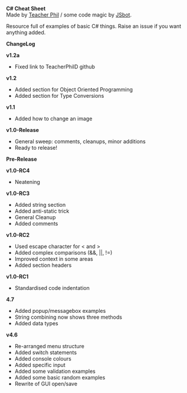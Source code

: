 **C# Cheat Sheet**  
Made by [Teacher Phil](https://github.com/TeacherPhilD) / some code magic by [JSbot](https://github.com/bot19).

Resource full of examples of basic C# things. Raise an issue if you want anything added.

**ChangeLog**

**v1.2a**
- Fixed link to TeacherPhilD github

**v1.2**
- Added section for Object Oriented Programming
- Added section for Type Conversions


**v1.1**
- Added how to change an image

**v1.0-Release**
- General sweep: comments, cleanups, minor additions
- Ready to release!

**Pre-Release**  

**v1.0-RC4**
- Neatening

**v1.0-RC3**
- Added string section
- Added anti-static trick
- General Cleanup
- Added comments  

**v1.0-RC2**  
- Used escape character for < and >
- Added complex comparisons (&&, ||, !=)
- Improved context in some areas
- Added section headers  

**v1.0-RC1**  
- Standardised code indentation

**4.7**  
- Added popup/messagebox examples
- String combining now shows three methods
- Added data types
  
**v4.6**  
- Re-arranged menu structure
- Added switch statements
- Added console colours
- Added specific input
- Added some validation examples
- Added some basic random examples
- Rewrite of GUI open/save
